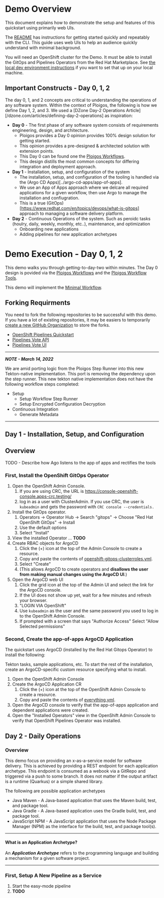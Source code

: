 # Demo Overview
 
This document explains how to demonstrate the setup and features of this quickstart using primarily web UIs.
 
The [README](../README.md) has instructions for getting started quickly and repeatably with the CLI. This guide uses
web UIs to help an audience quickly understand with minimal background.
 
You will need an OpenShift cluster for the Demo. It must be able to install the GitOps and Pipelines Operators from the Red Hat Marketplace.
See [the local dev environment instructions](Local_Dev_Environment.md) if you want to set that up on your local machine.
 
## Important Constructs - Day 0, 1, 2
 
The day 0, 1, and 2 concepts are critical to understanding the operations of any software system. Within the context of Ploigos, the following is how we define Day 1, 2, and 3. We used a [DZone Day-2 Operations Article][/dzone.com/articles/defining-day-2-operations] as inspiration:
 
* **Day 0** - The first phase of any software system consists of requirements engineering, design, and architecture.
  * Ploigos provides a Day 0 opinion provides 100% design solution for getting started.
  * This opinion provides a pre-designed & architected solution with extension points.
  * This Day 0 can be found one the [Ploigos Workflows](https://ploigos.github.io/ploigos-docs/#_cicd_process_workflow).
  * This design distills the most common concepts for differing integration and deployment approach.
* **Day 1** - Installation, setup, and configuration of the system
  * The installation, setup, and configuration of the tooling is handled via the (Argo CD Apps)[../argo-cd-apps/app-of-apps].
  * We  use an App of Apps approach where we delcare all required applications for a given workflow, then use Argo to manage the installation and confiugration.
  * This is a true (GitOps)[https://www.redhat.com/en/topics/devops/what-is-gitops] approach to managing a software delivery platform.
* **Day 2** - Continuous Operations of the system.  Such as peroidc tasks (houlry, daily, weekly, monthly, etc..), maintenance, and optimization
  * Onboarding new applications
  * Adding pipelines for new application archetypes
 
 
# Demo Execution - Day 0, 1, 2
 
This demo walks you through getting-to-day-two within minutes.  The Day 0 design is povided via the [Ploigos Workflows](https://ploigos.github.io/ploigos-docs/#_cicd_process_workflow) and the [Ploigos Workflow Tools](https://ploigos.github.io/ploigos-docs/#ploigos-workflow-tools).
 
This demo will implement the [Minimal Workflow](https://ploigos.github.io/ploigos-docs/#_minimum_workflow).
 
## Forking Requirments
 
You need to fork the following repositories to be successful with this demo.  If you have a lot of existing repositories, it may be easiers to temporarily [create a new GitHub Organization](https://docs.githubeasier/organizations/collaborating-with-groups-in-organizations/creating-a-new-organization-from-scratch) to store the forks.
 
* [OpenShift Pipelines Quickstart](https://github.com/ploigos/openshift-pipelines-quickstart)
* [Pipelines Vote API](https://github.com/ploigos-reference-apps/pipelines-vote-api)
* [Pipelines Vote UI](https://github.com/ploigos-reference-apps/pipelines-vote-ui)
 
---
 
***NOTE - March 14, 2022***
 
We are amid porting logic from the Ploigos Step Runner into this new Tekton-native implementation.  This port is removing the dependency upon the step runner.  This new tekton native implementation does not have the following workflow steps completed:
 
 * Setup
   * Setup Workflow Step Runner
   * Setup Encrypted Configuration Decryption
 * Continuous Integration
   * Generate Metadata
 
---
 
## Day 1 - Installation, Setup, and Configuration
 
## Overview
 
TODO - Describe how Ago listens to the app of apps and rectifies the tools
 
### First, Install the OpenShift GitOps Operator
 
1. Open the OpenShift Admin Console.
   1. If you are using CRC, the URL is https://console-openshift-console.apps-crc.testing/
   2. log in as a user with ClusterAdmin. If you use CRC, the user is `kubeadmin` and gets the password with `CRC console --credentials.`
2. Install the GitOps operator.
   1. Operators -> Operator Hub -> Search "gitops" -> Choose "Red Hat OpenShift GitOps" -> Install
   2. Use the default options
   3. Select "Install"
3. View the installed Operator ... **TODO**
4. Create RBAC objects for ArgoCD
   1. Click the (+) icon at the top of the Admin Console to create a resource.
   2. Copy and paste the contents of [openshift-gitops-clusterroles.yml](../bootstrap/openshift-gitops-clusterroles.yml).
   3. Select "Create"
   4. (This allows ArgoCD to create operators and **disallows the user from making manual changes using the ArgoCD UI**.)
5. Open the ArgoCD web UI
   1. Click the grid icon at the top of the Admin UI and select the link for the ArgoCD console.
   2. If the UI does not show up yet, wait for a few minutes and refresh your browser.
   3. "LOGIN VIA OpenShift"
   4. Use `kubeadmin` as the user and the same password you used to log in to the OpenShift Admin Console.
   5. If prompted with a screen that says "Authorize Access" Select "Allow Selected permissions"
 
### Second, Create the app-of-apps ArgoCD Application
 
The quickstart uses ArgoCD (installed by the Red Hat Gitops Operator) to install the following:
 
Tekton tasks, sample applications, etc. To start the rest of the installation, create an ArgoCD-specific custom resource
specifying what to install.
 
1. Open the OpenShift Admin Console
2. Create the ArgoCD Application CR
   1. Click the (+) icon at the top of the OpenShift Admin Console to create a resource.
   2. Copy and paste the contents of [everything.yml](../argo-cd-apps/app-of-apps/everything.yml).
3. Open the ArgoCD console to verify that the app-of-apps application and dependent applications were created.
4. Open the "Installed Operators" view in the OpenShift Admin Console to verify that OpenShift Pipelines Operator was installed.
 
 
## Day 2 - Daily Operations
 
### Overview
 
This demo focus on providing an x-as-a-service model for software delivery.  This is achieved by providing a REST endpoint for each application archetype.  This endpoint is consumed as a webook via a GitRepo and triggered via a push to some branch. It does not matter if the output artifact is a runtime (Quarkus) or a simple shared library.
 
The following are possible application archetypes
* Java Maven - A Java-based application that uses the Maven build, test, and package tool. 
* Java Gradle - A Java-based application uses the Gradle build, test, and package tool.
* JavaScript NPM - A JavaScript application that uses the Node Package Manager (NPM) as the interface for the build, test, and package tool(s).
 
***
 
#### What is an Application Archetype?
 
An ***Application Archetype*** refers to the programming language and building a mechanism for a given software project. 
 
***
 
### First, Setup A New Pipeline as a Service
 
1. Start the easy-mode pipeline
  1. **TODO**
 

